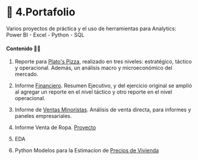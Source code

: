 # 💼 4.Portafolio   
Varios proyectos de práctica y el uso de herramientas para Analytics:  Power BI - Excel - Python - SQL

#### Contenido 👩‍💻

1. Reporte para [Plato's Pizza](https://github.com/EvelynOr/4.Portafolio/tree/main/Pizza%20Challenge), realizado en tres niveles: estratégico, táctico y operacional. Además, un análisis macro y microeconómico del mercado.
    
2. Informe [Financiero](https://github.com/EvelynOr/4.Portafolio/tree/main/2.Finanzas). Resumen Ejecutivo, y del ejercicio original se amplió al agregar un reporte en el nivel táctico y otro reporte en el nivel operacional.

3. Informe de [Ventas Minoristas](https://github.com/EvelynOr/4.Portafolio/tree/main/3.%20Ventas%20Minorista). Análisis de venta directa, para informes y paneles empresariales. 

4. Informe Venta de Ropa. [Proyecto](https://github.com/EvelynOr/4.Portafolio/tree/main/4.%20Informe%20Venta%20de%20Ropa)

5. EDA
   
6. Python Modelos para la Estimacion de [Precios de Vivienda](https://github.com/EvelynOr/Python/tree/main/1.%20Proyectos/1.%20House%20Price%20Prediction)



